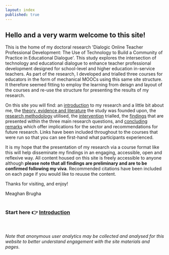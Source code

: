 ```yaml
---
layout: index
published: true
---
```


## Hello and a very warm welcome to this site! 


This is the home of my doctoral research 'Dialogic Online Teacher Professional Development: The Use of Technology to Build a Community of Practice in Educational Dialogue'. This study explores the intersection of technology and educational dialogue to enhance teacher professional development designed for school-level and higher education in-service teachers. As part of the research, I developed and trialled three courses for educators in the form of mechanical MOOCs using this same site structure. It therefore seemed fitting to employ the learning from deisgn and layout of the courses and re-use the structure for presenting the results of my research.

On this site you will find: an [introduction](https://mbrugha.github.io/dissertation/modules/introduction/introduction/) to my research and a little bit about me, the [theory, evidence and literature](https://mbrugha.github.io/dissertation/modules/theory%20&%20evidence/theory-&-evidence/) the study was founded upon, the [research methodology](https://mbrugha.github.io/dissertation/modules/research%20methods/research-methods/) utilised, the [intervention](https://mbrugha.github.io/dissertation/modules/intervention/trial1/) trialled, the [findings](https://mbrugha.github.io/dissertation/modules/findings/findings/) that are presented within the three main research questions, and [concluding remarks](https://mbrugha.github.io/dissertation/modules/conclusions/conclusions/) which offer implications for the sector and recommendations for future research. Links have been included throughout to the courses that were run so that you can see first-hand what participants experienced.

It is my hope that the presentation of my research via a course format like this will help disseminate my findings in an engaging, accessible, open and reflexive way. All content housed on this site is freely accessible to anyone although **please note that all findings are preliminary and are to be confirmed following my viva**. Recommended citations have been included on each page if you would like to reuuse the content.

Thanks for visiting, and enjoy!

Meaghan Brugha
<br/><br/>
### Start here 👉 [Introduction](https://mbrugha.github.io/dissertation/modules/introduction/introduction/)
<br/><br/>
*Note that anonymous user analytics may be collected and analysed for this website to better understand engagement with the site materials and pages.*
